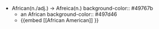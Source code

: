 - African(n./adj.) -> Afreica(n.)
  background-color:: #49767b
	- an African
	  background-color:: #497d46
	- {{embed [[African American]] }}
